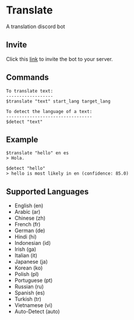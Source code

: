 # Translate
A translation discord bot

## Invite
Click this [link](https://discord.com/api/oauth2/authorize?client_id=885508498698424330&permissions=0&scope=bot) to invite the bot to your server.

## Commands
```
To translate text:
------------------
$translate "text" start_lang target_lang

To detect the language of a text:
---------------------------------
$detect "text"

```

## Example
```
$translate "hello" en es
> Hola.

$detect "hello"
> hello is most likely in en (confidence: 85.0)
```

## Supported Languages
- English (en)
- Arabic (ar)
- Chinese (zh)
- French (fr)
- German (de)
- Hindi (hi)
- Indonesian (id)
- Irish (ga)
- Italian (it)
- Japanese (ja)
- Korean (ko)
- Polish (pl)
- Portuguese (pt)
- Russian (ru)
- Spanish (es)
- Turkish (tr)
- Vietnamese (vi)
- Auto-Detect (auto)
